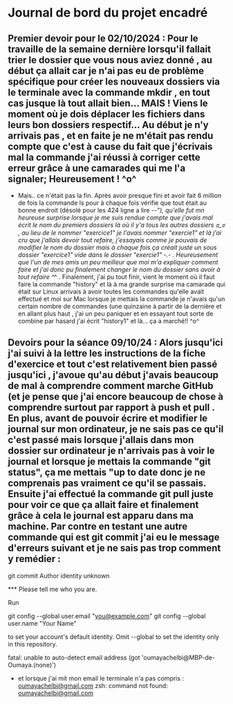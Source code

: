 # Journal de bord du projet encadré

## Premier devoir pour le 02/10/2024 : Pour le travaille de la semaine dernière lorsqu'il fallait trier le dossier que vous nous aviez donné , au début ça allait car je n'ai pas eu de problème spécifique pour créer les nouveaux dossiers via le terminale avec la commande mkdir , en tout cas jusque là tout allait bien... MAIS ! Viens le moment où je dois déplacer les fichiers dans leurs bon dossiers respectif... Au début je n'y arrivais pas , et en faite je ne m'était pas rendu compte que c'est à cause du fait que j'écrivais mal la commande j'ai réussi à corriger cette erreur grâce à une camarades qui me l'a signaler; Heureusement ! ^o^ 
- Mais.. ce n'était pas la fin. Après avoir presque fini et avoir fait 6 million de fois la commande ls pour à chaque fois vérifie que tout était au bonne endroit (désolé pour les 424 ligne a lire -_-"), qu'elle fut mn heureuse surprise lorsque je me suis rendue compte que j'avais mal écrit le nom du premiers dossiers là où il y'a tous les autres dossiers ಠ_ಠ , au lieu de le nommer "exercice1" je l'avais nommer "exercie1" et là j'ai cru que j'allais devoir tout refaire, j'essayais comme je pouvais de modifier le nom du dossier mais à chaque fois ça créait juste un sous dossier "exercice1" vide dans le dossier "exercie1" -.- .
Heureusement que l'un de mes amis un peu meilleur que moi m'a expliquer comment faire et j'ai donc pu finalement changer le nom du dossier sans avoir à tout refaire ^_^ . 
Finalement, j'ai pu tout finir, vient le moment où il faut faire la commande "history" et là à ma grande surprise ma camarade qui était sur Linux arrivais à avoir toutes les commandes qu'elle avait effectué et moi sur Mac lorsque je mettais la commande je n'avais qu'un certain nombre de commandes (une quinzaine à partir de la dernière et en allant plus haut , j'ai un peu paniquer et en essayant tout sorte de combine par hasard j'ai écrit "history1" et là... ça a marché!! ^o^ 



## Devoirs pour la séance 09/10/24 : Alors jusqu'ici j'ai suivi à la lettre les instructions de la fiche d'exercice et tout c'est relativement bien passé jusqu'ici , j'avoue qu'au début j'avais beaucoup de mal à comprendre comment marche GitHub (et je pense que j'ai encore beaucoup de chose à comprendre surtout par rapport à push et pull . En plus, avant de pouvoir écrire et modifier le journal sur mon ordinateur, je ne sais pas ce qu'il c'est passé mais lorsque j'allais dans mon dossier sur ordinateur je n'arrivais pas à voir le journal et lorsque je mettais la commande "git status", ça me mettais "up to date donc je ne comprenais pas vraiment ce qu'il se passais. Ensuite j'ai effectué la commande git pull juste pour voir ce que ça allait faire et finalement grâce à cela le journal est apparu dans ma machine. Par contre en testant une autre commande qui est git commit j'ai eu le message d'erreurs suivant et je ne sais pas trop comment y remédier : 

git commit
Author identity unknown

*** Please tell me who you are.

Run

  git config --global user.email "you@example.com"
  git config --global user.name "Your Name"

to set your account's default identity.
Omit --global to set the identity only in this repository.

fatal: unable to auto-detect email address (got 'oumayachelbi@MBP-de-Oumaya.(none)')

- et lorsque j'ai mit mon email le terminale n'a pas compris : oumayachelbi@gmail.com
zsh: command not found: oumayachelbi@gmail.com